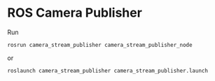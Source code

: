 # ROS Camera Publisher 

Run 

```rosrun camera_stream_publisher camera_stream_publisher_node  ```

or 

```roslaunch camera_stream_publisher camera_stream_publisher.launch ```